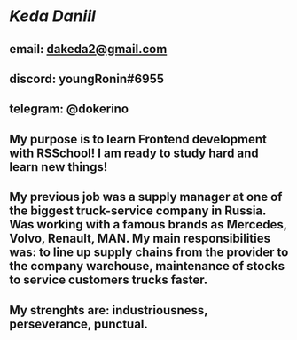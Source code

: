 # *Keda Daniil*

## email: dakeda2@gmail.com
## discord: youngRonin#6955
## telegram: @dokerino

## My purpose is to learn Frontend development with RSSchool! I am ready to study hard and learn new things! 
## My previous job was a supply manager at one of the biggest truck-service company in Russia. Was working with a famous brands as Mercedes, Volvo, Renault, MAN. My main responsibilities was: to line up supply chains from the provider to the company warehouse, maintenance of stocks to service customers trucks faster.
## My strenghts are: industriousness, perseverance, punctual.